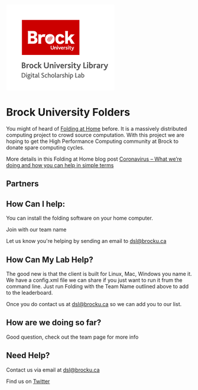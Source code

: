 ![dsl_logo](dsl_logo.png)

# Brock University Folders

You might of heard of [Folding at Home](https://foldingathome.org/) before. It is a massively distributed computing project to crowd source computation. With this project we are hoping to get the High Performance Computing community at Brock to donate spare computing cycles.

More details in this Folding at Home blog post [Coronavirus – What we’re doing and how you can help in simple terms ](https://foldingathome.org/2020/03/15/coronavirus-what-were-doing-and-how-you-can-help-in-simple-terms/)





##  Partners



## How Can I help:

You can install the folding software on your home computer. 

Join with our team name

Let us know you're helping by sending an email to dsl@brocku.ca 



## How Can My Lab Help?

The good new is that the client is built for Linux, Mac, Windows you name it. We have a config.xml file we can share if you just want to run it frum the command line. Just run Folding with the Team Name outlined above to add to the leaderboard.  

Once you do contact us at dsl@brocku.ca so we can add you to our list.



## How are we doing so far?

Good question, check out the team page for more info



## Need Help?

Contact us via email at dsl@brocku.ca

Find us on [Twitter](https://twitter.com/brock_dsl)